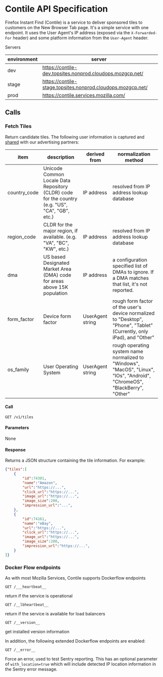 # Contile API Specification

Firefox Instant Find (Contile) is a service to deliver sponsored tiles to customers on the New Browser Tab page. It's a simple service with one endpoint. It uses the User Agent's IP address (exposed via the `X-Forwarded-For` header) and some platform information from the `User-Agent` header.

Servers

|environment | server |
|--|--|
|dev| https://contile-dev.topsites.nonprod.cloudops.mozgcp.net/ |
|stage| https://contile-stage.topsites.nonprod.cloudops.mozgcp.net/ |
|prod| https://contile.services.mozilla.com/ |

## Calls

### Fetch Tiles

Return candidate tiles. The following user information is captured and [shared](https://github.com/mozilla-services/contile/blob/main/src/adm/tiles.rs) with our advertising partners:

|item | description | derived from | normalization method |
|--|--|--|--|
|country_code |Unicode Common Locale Data Repository (CLDR) code for the country (e.g. "US", "CA", "GB", etc.) | IP address | resolved from IP address lookup database
region_code | CLDR for the major region, if available. (e.g. "VA", "BC", "KW", etc.) | IP address | resolved from IP address lookup database
dma | US based Designated Market Area (DMA) code for areas above 15K population | IP address | a configuration specified list of DMAs to ignore. If a DMA matches that list, it's not reported.
form_factor | Device form factor | UserAgent string | rough form factor of the user's device normalized to "Desktop", "Phone", "Tablet" (Currently, only iPad), and "Other"
os_family | User Operating System | UserAgent string | rough operating system name normalized to "Windows", "MacOS", "Linux", "IOs", "Android", "ChromeOS", "BlackBerry", "Other"

#### Call

```http
GET /v1/tiles
```

#### Parameters

None

#### Response

Returns a JSON structure containing the tile information. For example:

```json
{"tiles":[
    {
        "id":74301,
        "name":"Amazon",
        "url":"https://...",
        "click_url":"https://...",
        "image_url":"https://...",
        "image_size":200,
        "impression_url":"...",
    },
    {
        "id":74161,
        "name":"eBay",
        "url":"https://...",
        "click_url":"https://...",
        "image_url":"https://...",
        "image_size":200,
        "impression_url":"https://...",
    }
]}
```

### Docker Flow endpoints

As with most Mozilla Services, Contile supports Dockerflow endpoints

```http
GET /___heartbeat__
```

return if the service is operational

```http
GET /__lbheartbeat__
```

return if the service is available for load balancers

```http
GET /__version__
```

get installed version information

In addition, the following extended Dockerflow endpoints are enabled:

```http
GET /__error__
```

Force an error, used to test Sentry reporting. This has an optional parameter of `with_location=true` which will include detected IP location information in the Sentry error message.
